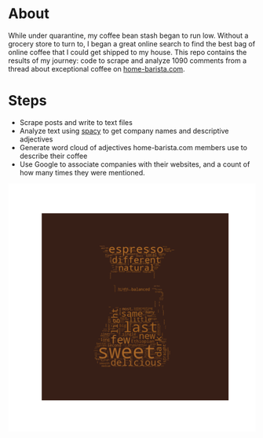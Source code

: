 # About
While under quarantine, my coffee bean stash began to run low. Without a grocery store to turn to, I began a great online search to find the best bag of online coffee that I could get shipped to my house. This repo contains the results of my journey: code to scrape and analyze 1090 comments from a thread about exceptional coffee on [home-barista.com](https://www.home-barista.com/coffees/what-is-wow-ing-you-t22185.html).

# Steps
+ Scrape posts and write to text files
+ Analyze text using [spacy](https://spacy.io/) to get company names and descriptive adjectives
+ Generate word cloud of adjectives home-barista.com members use to describe their coffee
+ Use Google to associate companies with their websites, and a count of how many times they were mentioned.

![word cloud](assets/results.png)
